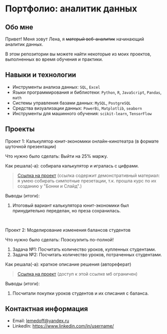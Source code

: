 # Портфолио: аналитик данных

## Обо мне 

Привет! Меня зовут Лена, я ~~матерый веб-аналитик~~ начинающий аналитик данных. 

В этом репозитории вы можете найти некоторые из моих проектов, выполненных во время обучения и практики.
<br>

## Навыки и технологии
- Инструменты анализа данных: ``SQL``, ``Excel`` 
- Языки программирования и библиотеки: ``Python``, ``R``, ``JavaScript``, ``Pandas``, ``math`` 
- Системы управления базами данных: ``MySQL``, ``PostgreSQL``
- Средства визуализации данных: ``PowerBi``, ``Matplotlib``, ``seaborn``
- Инструменты для машинного обучения: ``scikit-learn``, ``TensorFlow``



## Проекты

<p> Проект 1: Калькулятор юнит-экономики онлайн-кинотеатра (в формате шуточной презентации)</p>
<p>Что нужно было сделать: Выйти на 25% маржу.<p>

<p>Как решала(-а): собирала калькулятор и игралась с цифрами.<p>

> <a href="https://docs.google.com/presentation/d/1Ab7x-psYJg9L3FdJ0bj4tBF8qt9b3Zx-/edit?usp=sharing&ouid=115829931533029001697&rtpof=true&sd=true">Ссылка на проект</a>
 (ссылка содержит демонстративный материал: я умею собирать симпотные презетации, т.к. прошла курс по их созданию у "Бонни и Слайд".)
 
<p>Выводы (итоги):<p>
<ol>
  <li>Итоговый вариант калькулятора юнит-экономики был принудительно переделан, но преза сохранилась.</li>
</ol>
<br> 


<p>Проект 2: Моделирование изменения балансов студентов</p> 
<p>Что нужно было сделать: Поэскуэлить по-полной!<p>
<ol>
  <li>Задача №1: Посчитать количество уроков, купленных студентами.</li>
  <li>Задача №2: Посчитать количество уроков, потраченных студентами.</li>
</ol>

<p>Как решала(-а): краткое описание решения (автореферат)<p>

> <a href="https://metabase.sky.pro/question/67086">Ссылка на проект</a>
(доступ к этой ссылке мб ограничен)
 
 <p>Выводы (итоги):<p>
<ol>
  <li>Посчитали покупки уроков студентов и их списания с баланса.</li>
</ol>

## Контактная информация
- Email: lemedoff@yandex.ru
- LinkedIn: https://www.linkedin.com/in/username/

